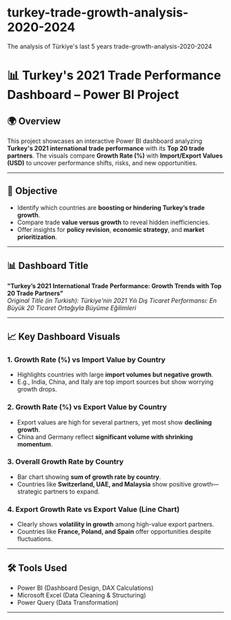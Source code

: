 # turkey-trade-growth-analysis-2020-2024
The analysis of Türkiye's last 5 years trade-growth-analysis-2020-2024
# 📊 Turkey's 2021 Trade Performance Dashboard – Power BI Project

## 🌍 Overview

This project showcases an interactive Power BI dashboard analyzing **Turkey's 2021 international trade performance** with its **Top 20 trade partners**. The visuals compare **Growth Rate (%)** with **Import/Export Values (USD)** to uncover performance shifts, risks, and new opportunities.

---

## 🎯 Objective

- Identify which countries are **boosting or hindering Turkey’s trade growth**.
- Compare trade **value versus growth** to reveal hidden inefficiencies.
- Offer insights for **policy revision**, **economic strategy**, and **market prioritization**.

---

## 📊 Dashboard Title

**"Turkey’s 2021 International Trade Performance: Growth Trends with Top 20 Trade Partners"**  
*Original Title (in Turkish): Türkiye'nin 2021 Yılı Dış Ticaret Performansı: En Büyük 20 Ticaret Ortağıyla Büyüme Eğilimleri*

---

## 📈 Key Dashboard Visuals

### 1. **Growth Rate (%) vs Import Value by Country**
- Highlights countries with large **import volumes but negative growth**.
- E.g., India, China, and Italy are top import sources but show worrying growth drops.

### 2. **Growth Rate (%) vs Export Value by Country**
- Export values are high for several partners, yet most show **declining growth**.
- China and Germany reflect **significant volume with shrinking momentum**.

### 3. **Overall Growth Rate by Country**
- Bar chart showing **sum of growth rate by country**.
- Countries like **Switzerland, UAE, and Malaysia** show positive growth—strategic partners to expand.

### 4. **Export Growth Rate vs Export Value (Line Chart)**
- Clearly shows **volatility in growth** among high-value export partners.
- Countries like **France, Poland, and Spain** offer opportunities despite fluctuations.

---

## 🛠 Tools Used

- Power BI (Dashboard Design, DAX Calculations)
- Microsoft Excel (Data Cleaning & Structuring)
- Power Query (Data Transformation)

---


